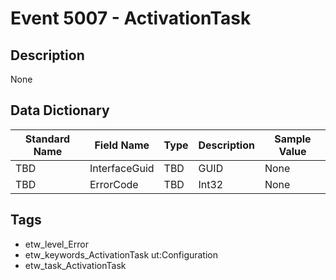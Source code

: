 # Event 5007 - ActivationTask

## Description
None

## Data Dictionary
|Standard Name|Field Name|Type|Description|Sample Value|
|---|---|---|---|---|
|TBD|InterfaceGuid|TBD|GUID|None|None|
|TBD|ErrorCode|TBD|Int32|None|None|

## Tags
* etw_level_Error
* etw_keywords_ActivationTask ut:Configuration
* etw_task_ActivationTask
